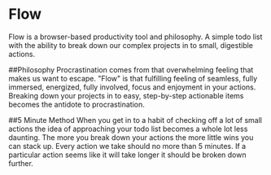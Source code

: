 # Flow
Flow is a browser-based productivity tool and philosophy. A simple todo list with the ability to break down our complex projects in to small, digestible actions.

##Philosophy
Procrastination comes from that overwhelming feeling that makes us want to escape. "Flow" is that fulfilling feeling of seamless, fully immersed, energized, fully involved, focus and enjoyment in your actions. Breaking down your projects in to easy, step-by-step actionable items becomes the antidote to procrastination.

##5 Minute Method
When you get in to a habit of checking off a lot of small actions the idea of approaching your todo list becomes a whole lot less daunting. The more you break down your actions the more little wins you can stack up. Every action we take should no more than 5 minutes. If a particular action seems like it will take longer it should be broken down further.
